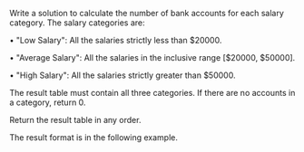 Write a solution to calculate the number of bank accounts for each salary category. The salary categories are:

• "Low Salary": All the salaries strictly less than $20000.

• "Average Salary": All the salaries in the inclusive range \[\$20000, \$50000].

• "High Salary": All the salaries strictly greater than $50000.

The result table must contain all three categories. If there are no accounts in a category, return 0.

Return the result table in any order.

The result format is in the following example.
